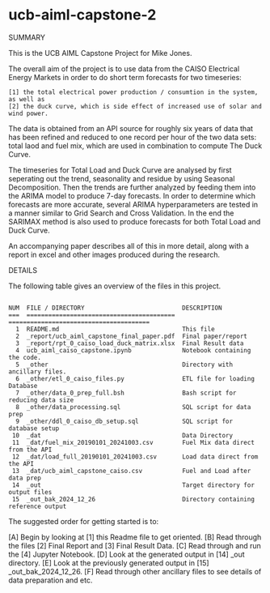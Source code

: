 # ucb-aiml-capstone-2



SUMMARY 

This is the UCB AIML Capstone Project for Mike Jones.

The overall aim of the project is to use data from the CAISO Electrical Energy Markets 
in order to do short term forecasts for two timeseries: 

    [1] the total electrical power production / consumtion in the system, as well as
    [2] the duck curve, which is side effect of increased use of solar and wind power.

The data is obtained from an API source for roughly six years of data that has been
refined and reduced to one record per hour of the two data sets: total laod and fuel 
mix, which are used in combination to compute The Duck Curve. 

The timeseries for Total Load and Duck Curve are analysed by first seperating out the
trend, seasonality and residue by using Seasonal Decomposition.
Then the trends are further analyzed by feeding them into the ARIMA model to produce
7-day forecasts. In order to determine which forecasts are more accurate, several 
ARIMA hyperparameters are tested in a manner similar to Grid Search and Cross Validation.
In the end the SARIMAX method is also used to produce forecasts for both Total Load and
Duck Curve. 

An accompanying paper describes all of this in more detail, along with a report in
excel and other images produced during the research.



DETAILS 


The following table gives an overview of the files in this project. 
```

NUM  FILE / DIRECTORY                           DESCRIPTION
===  =========================================  =======================================
  1  README.md                                  This file
  2  _report/ucb_aiml_capstone_final_paper.pdf  Final paper/report
  3  _report/rpt_0_caiso_load_duck_matrix.xlsx  Final Result data 
  4  ucb_aiml_caiso_capstone.ipynb              Notebook containing the code.
  5  _other                                     Directory with ancillary files. 
  6  _other/etl_0_caiso_files.py                ETL file for loading Database
  7  _other/data_0_prep_full.bsh                Bash script for reducing data size
  8  _other/data_processing.sql                 SQL script for data prep
  9  _other/ddl_0_caiso_db_setup.sql            SQL script for database setup
 10  _dat                                       Data Directory
 11  _dat/fuel_mix_20190101_20241003.csv        Fuel Mix data direct from the API
 12  _dat/load_full_20190101_20241003.csv       Load data direct from the API
 13  _dat/ucb_aiml_capstone_caiso.csv           Fuel and Load after data prep
 14  _out                                       Target directory for output files
 15  _out_bak_2024_12_26                        Directory containing reference output

```

The suggested order for getting started is to:

   [A] Begin by looking at [1] this Readme file to get oriented. 
   [B] Read through the files [2] Final Report and [3] Final Result Data.
   [C] Read through and run the [4] Jupyter Notebook. 
   [D] Look at the generated output in [14] _out directory.
   [E] Look at the previously generated output in [15] _out_bak_2024_12_26.
   [F] Read through other ancillary files to see details of data preparation and etc.









